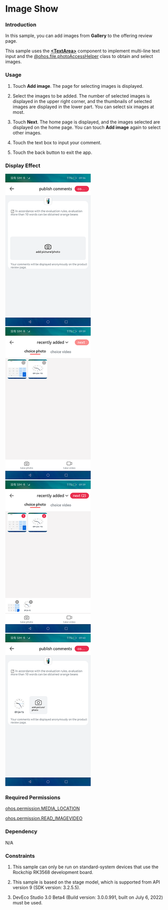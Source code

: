 # Image Show

### Introduction

In this sample, you can add images from **Gallery** to the offering review page.

This sample uses the [**\<TextArea>**](https://gitee.com/openharmony/docs/blob/master/en/application-dev/reference/apis-arkui/arkui-ts/ts-basic-components-textarea.md) component to implement multi-line text input and the [@ohos.file.photoAccessHelper](https://gitee.com/openharmony/docs/blob/master/en/application-dev/reference/apis-media-library-kit/js-apis-photoAccessHelper.md) class to obtain and select images.

### Usage

1. Touch **Add image**. The page for selecting images is displayed.

2. Select the images to be added. The number of selected images is displayed in the upper right corner, and the thumbnails of selected images are displayed in the lower part. You can select six images at most.

3. Touch **Next**. The home page is displayed, and the images selected are displayed on the home page. You can touch **Add image** again to select other images.

4. Touch the text box to input your comment.

5. Touch the back button to exit the app.

### Display Effect

![](screenshots/devices/en/index.png) ![](screenshots/devices/en/not_choice.png) ![](screenshots/devices/en/choice.png) ![](screenshots/devices/en/show.png)

### Required Permissions

[ohos.permission.MEDIA_LOCATION](https://gitee.com/openharmony/docs/blob/master/en/application-dev/security/AccessToken/permissions-for-all-user.md)

[ohos.permission.READ_IMAGEVIDEO](https://gitee.com/openharmony/docs/blob/master/en/application-dev/security/AccessToken/restricted-permissions.md)

### Dependency

N/A

### Constraints

1. This sample can only be run on standard-system devices that use the Rockchip RK3568 development board.

2. This sample is based on the stage model, which is supported from API version 9 (SDK version: 3.2.5.5). 

3. DevEco Studio 3.0 Beta4 (Build version: 3.0.0.991, built on July 6, 2022) must be used.
